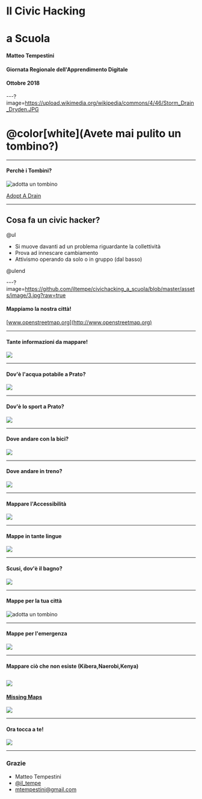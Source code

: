 # Il Civic Hacking

# a Scuola

#### Matteo Tempestini
#### Giornata Regionale dell'Apprendimento Digitale
#### Ottobre 2018

---?image=https://upload.wikimedia.org/wikipedia/commons/4/46/Storm_Drain_Dryden.JPG

# @color[white](Avete mai pulito un tombino?)

---

#### Perchè i Tombini?

![adotta un tombino](https://www.youtube.com/embed/Z1Vjrx3IAH0)

[Adopt A Drain](https://adoptadrain.sfwater.org/)

---

## Cosa fa un civic hacker?

@ul

- Si muove davanti ad un problema riguardante la collettività
- Prova ad innescare cambiamento
- Attivismo operando da solo o in gruppo (dal basso)

@ulend

---?image=https://github.com/iltempe/civichacking_a_scuola/blob/master/assets/image/3.jpg?raw=true

#### Mappiamo la nostra città!

[www.openstreetmap.org](http://www.openstreetmap.org)

---

#### Tante informazioni da mappare!

![](assets/image/esempioosm.jpg)

---

#### Dov'è l'acqua potabile a Prato?

![](assets/image/acqua.jpg)

---

#### Dov'è lo sport a Prato?

![](assets/image/sport.jpg)

---

#### Dove andare con la bici?

![](assets/image/pisteciclabili.jpg)

---

#### Dove andare in treno?

![](assets/image/ferrovie.jpg)

---

#### Mappare l'Accessibilità

![](assets/image/access.jpg)

---

#### Mappe in tante lingue

![](assets/image/mapparepratoincinese.jpg)

---

#### Scusi, dov'è il bagno?

![](assets/image/bagnipubblici.jpg)

---

#### Mappe per la tua città

![adotta un tombino](https://www.youtube.com/embed/Z1Vjrx3IAH0)

---

#### Mappe per l'emergenza

![](assets/image/nepal.jpg)

---

#### Mappare ciò che non esiste (Kibera,Naerobi,Kenya)

![](assets/image/kibera-map.jpg)
---

#### [Missing Maps](https://www.missingmaps.org/)

![](assets/image/process-missing-maps.jpg)

---

#### Ora tocca a te!

![](assets/image/pexels-photo-297755.jpeg)

---

### Grazie
- Matteo Tempestini
- [@il_tempe](https://www.twitter.com/il_tempe)
- [mtempestini@gmail.com](mailto:mtempestini@gmail.com)